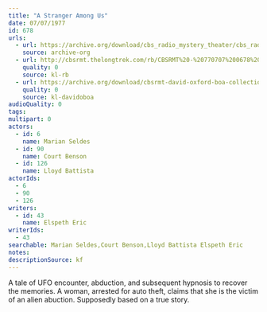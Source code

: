 ```yaml
---
title: "A Stranger Among Us"
date: 07/07/1977
id: 678
urls: 
  - url: https://archive.org/download/cbs_radio_mystery_theater/cbs_radio_mystery_theater-0651-0700.zip/cbs_radio_mystery_theater-0651-0700%2Fcbsrmt_0678_a_stranger_among_us.mp3
    source: archive-org
  - url: http://cbsrmt.thelongtrek.com/rb/CBSRMT%20-%20770707%200678%20A%20Stranger%20Among%20Us_WLNH-FM_rb.mp3
    quality: 0
    source: kl-rb
  - url: https://archive.org/download/cbsrmt-david-oxford-boa-collection/CBSRMT-770707-0678-A-Stranger-Among-Us-(128-48)_WBBM-JE-{BoA}.mp3
    quality: 0
    source: kl-davidoboa
audioQuality: 0
tags: 
multipart: 0
actors:  
  - id: 6
    name: Marian Seldes  
  - id: 90
    name: Court Benson  
  - id: 126
    name: Lloyd Battista
actorIds:  
  - 6  
  - 90  
  - 126
writers:  
  - id: 43
    name: Elspeth Eric
writerIds:  
  - 43
searchable: Marian Seldes,Court Benson,Lloyd Battista Elspeth Eric
notes: 
descriptionSource: kf
---
```

A tale of UFO encounter, abduction, and subsequent hypnosis to recover the memories. A woman, arrested for auto theft, claims that she is the victim of an alien abuction. Supposedly based on a true story.